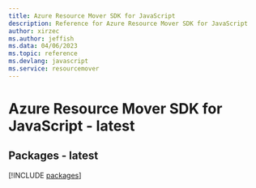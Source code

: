 ```yaml
---
title: Azure Resource Mover SDK for JavaScript
description: Reference for Azure Resource Mover SDK for JavaScript
author: xirzec
ms.author: jeffish
ms.data: 04/06/2023
ms.topic: reference
ms.devlang: javascript
ms.service: resourcemover
---
```

# Azure Resource Mover SDK for JavaScript - latest
## Packages - latest
[!INCLUDE [packages](resource-mover-index.md)]
